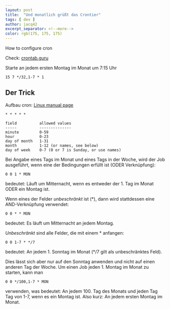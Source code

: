 ```yaml
---
layout: post
title:  "Und monatlich grüßt das Crontier"
tags: [ dev ]
author: jacq42
excerpt_separator: <!--more-->
color: rgb(175, 175, 175)
---
```


How to configure cron

<!--more-->

Check: [crontab.guru](https://crontab.guru/)

Starte an jedem ersten Montag im Monat um 7:15 Uhr
```
15 7 */32,1-7 * 1
```

## Der Trick

Aufbau cron: [Linux manual page](https://man7.org/linux/man-pages/man5/crontab.5.html)
```
* * * * *

field          allowed values
-----          --------------
minute         0-59
hour           0-23
day of month   1-31
month          1-12 (or names, see below)
day of week    0-7 (0 or 7 is Sunday, or use names)
```

Bei Angabe eines Tags im Monat und eines Tags in der Woche, wird der Job ausgeführt, wenn eine der Bedingungen erfüllt ist (ODER Verknüpfung):
```
0 0 1 * MON
```
bedeutet: Läuft um Mitternacht, wenn es entweder der 1. Tag im Monat ODER ein Montag ist.

Wenn eines der Felder _unbeschränkt_ ist (*), dann wird stattdessen eine AND-Verknüpfung verwendet:
```
0 0 * * MON
```
bedeutet: Es läuft um Mitternacht an jedem Montag.

_Unbeschränkt_ sind alle Felder, die mit einem * anfangen:
```
0 0 1-7 * */7
```
bedeutet: An jedem 1. Sonntag im Monat (*/7 gilt als unbeschränktes Feld).

Dies lässt sich aber nur auf den Sonntag anwenden und nicht auf einen anderen Tag der Woche. Um einen Job jeden 1. Montag im Monat zu starten, kann man 
```
0 0 */100,1-7 * MON
```
verwenden, was bedeutet: An jedem 100. Tag des Monats und jeden Tag Tag von 1-7, wenn es ein Montag ist. Also kurz: An jedem ersten Montag im Monat.

